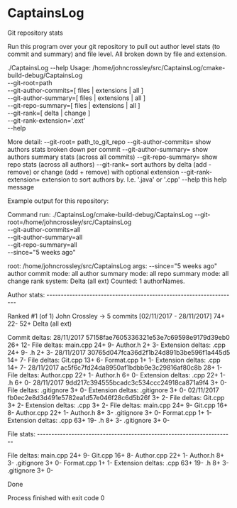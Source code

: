 # CaptainsLog
Git repository stats

Run this program over your git repository to pull out author level stats (to commit and summary) and file level.
All broken down by file and extension.

./CaptainsLog --help
Usage: /home/johncrossley/src/CaptainsLog/cmake-build-debug/CaptainsLog \
	--git-root=path \
	--git-author-commits=[ files | extensions | all ] \
	--git-author-summary=[ files | extensions | all ] \
	--git-repo-summary=[ files | extensions | all ] \
	--git-rank=[ delta | change ] \
	--git-rank-extension='.ext' \
	--help

More detail:
--git-root=              path_to_git_repo
--git-author-commits=    show authors stats broken down per commit
--git-author-summary=    show authors summary stats (across all commits)
--git-repo-summary=      show repo stats (across all authors)
--git-rank=              sort authors by delta (add - remove) or change (add + remove) with optional extension
--git-rank-extension=    extension to sort authors by.  I.e. '.java' or '.cpp'
--help                   this help message


Example output for this repository:

Command run: ./CaptainsLog/cmake-build-debug/CaptainsLog --git-root=/home/johncrossley/src/CaptainsLog \
    --git-author-commits=all \
    --git-author-summary=all \
    --git-repo-summary=all \
    --since=\"5 weeks ago\"


root: /home/johncrossley/src/CaptainsLog
args: --since="5 weeks ago"
author commit mode:  all
author summary mode: all
repo summary mode:   all
change rank system:  Delta (all ext)
Counted: 1 authorNames.

Author stats: -------------------------------------------------------------------

Ranked #1 (of 1)
John Crossley -> 5 commits [02/11/2017 - 28/11/2017]                                                                 74+                  22-                   52+ Delta (all ext)

Commit deltas:
	28/11/2017 57158fae7605336321e53e7c69598e9179d39eb0                                                                  26+                   12-
		File deltas:
			main.cpp                                                                                                             24+                    9-
			Author.h                                                                                                              2+                    3-
		Extension deltas:
			.cpp                                                                                                                 24+                    9-
			.h                                                                                                                    2+                    3-
	28/11/2017 30765d047fca36d2f1b24d891b3be596f1a445d5                                                                  14+                    7-
		File deltas:
			Git.cpp                                                                                                              13+                    6-
			Format.cpp                                                                                                            1+                    1-
		Extension deltas:
			.cpp                                                                                                                 14+                    7-
	28/11/2017 ac5f6c7fd24da8950af1bdbb9e3c29816af80c8b                                                                  28+                    1-
		File deltas:
			Author.cpp                                                                                                           22+                    1-
			Author.h                                                                                                              6+                    0-
		Extension deltas:
			.cpp                                                                                                                 22+                    1-
			.h                                                                                                                    6+                    0-
	28/11/2017 9dd217c394555bcadc3c534ccc24918ca871a9f4                                                                   3+                    0-
		File deltas:
			.gitignore                                                                                                            3+                    0-
		Extension deltas:
			.gitignore                                                                                                            3+                    0-
	02/11/2017 fb0ec2e8d3d491e5782ea1d57e046f28c6d5b26f                                                                   3+                    2-
		File deltas:
			Git.cpp                                                                                                               3+                    2-
		Extension deltas:
			.cpp                                                                                                                  3+                    2-
File deltas:
	main.cpp                                                                                                             24+                    9-
	Git.cpp                                                                                                              16+                    8-
	Author.cpp                                                                                                           22+                    1-
	Author.h                                                                                                              8+                    3-
	.gitignore                                                                                                            3+                    0-
	Format.cpp                                                                                                            1+                    1-
Extension deltas:
	.cpp                                                                                                                 63+                   19-
	.h                                                                                                                    8+                    3-
	.gitignore                                                                                                            3+                    0-



File stats: ---------------------------------------------------------------------

File deltas:
	main.cpp                                                                                                             24+                    9-
	Git.cpp                                                                                                              16+                    8-
	Author.cpp                                                                                                           22+                    1-
	Author.h                                                                                                              8+                    3-
	.gitignore                                                                                                            3+                    0-
	Format.cpp                                                                                                            1+                    1-
Extension deltas:
	.cpp                                                                                                                 63+                   19-
	.h                                                                                                                    8+                    3-
	.gitignore                                                                                                            3+                    0-



Done

Process finished with exit code 0
